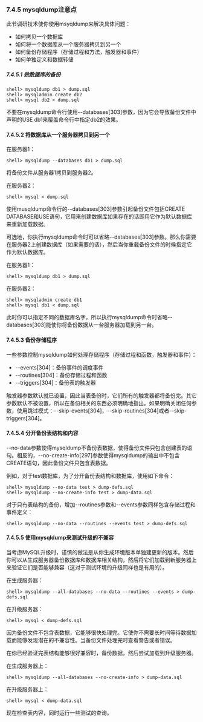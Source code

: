### **7.4.5 mysqldump注意点**

此节调研技术使你使用msyqldump来解决具体问题：

* 如何拷贝一个数据库
* 如何将一个数据库从一个服务器拷贝到另一个
* 如何备份存储程序（存储过程和方法，触发器和事件）
* 如何单独定义和数据转储

##### **7.4.5.1 做数据库的备份**
	
	shell> mysqldump db1 > dump.sql
	shell> mysqladmin create db2
	shell> mysql db2 < dump.sql

不要在mysqldump命令行使用--databases[303]参数，因为它会导致备份文件中声明的USE db1来覆盖命令行中指定db2的效果。

#### **7.4.5.2 将数据库从一个服务器拷贝到另一个**

在服务器1：

	shell> mysqldump --databases db1 > dump.sql

将备份文件从服务器1拷贝到服务器2。

在服务器2：

	shell> mysql < dump.sql

使用musqldump命令行的--databases[303]参数引起备份文件包括CREATE DATABASE和USE语句，它用来创建数据库如果存在的话即用它作为默认数据库来重新加载数据。

可选地，你执行mysqldump命令时可以省略--databases[303]参数。那么你需要在服务器2上创建数据库（如果需要的话），然后当你重载备份文件的时候指定它作为默认数据库。

在服务器1：

	shell> mysqldump db1 > dump.sql

在服务器2：

	shell> mysqladmin create db1
	shell> mysql db1 < dump.sql

此时你可以指定不同的数据库名字，所以执行mysqldump命令时省略--databases[303]能使你将备份数据从一台服务器加载到另一台。

#### **7.4.5.3 备份存储程序**

一些参数控制mysqldump如何处理存储程序（存储过程和函数，触发器和事件）：

* --events[304]：备份事件的调度事件
* --routines[304]：备份存储过程和函数
* --triggers[304]：备份表的触发器

触发器参数默认就已设置，因此当表备份时，它们所有的触发器都将备份完。其它参数默认不被设置，所以在备份相关的东西必须明确地指出。如果明确关闭任何参数，使用跳过模式：--skip-events[304]，--skip-routines[304]或者--skip-triggers[304]。

#### **7.4.5.4 分开备份表结构和内容**

--no-data参数使得mysqldump不备份表数据，使得备份文件只包含创建表的语句。相反的，--no-create-info[297]参数使得mysqldump的输出中不包含CREATE语句，因此备份文件只包含表数据。

例如，对于test数据库，为了分开备份表结构和数据库，使用如下命令：

	shell> mysqldump --no-data test > dump-defs.sql
	shell> mysqldump --no-create-info test > dump-data.sql

对于只有表结构的备份，增加--routines参数和--events参数同样包含存储过程和事件定义：

	shell> mysqldump --no-data --routines --events test > dump-defs.sql

#### **7.4.5.5 使用mysqldump来测试升级的不兼容**

当考虑MySQL升级时，谨慎的做法是从你生成环境版本单独建更新的版本。然后你可以从生成服务器备份数据库和数据库相关结构，然后将它们加载到新服务器上来验证它们是否能够兼容（这对于测试环境的升级同样也是有用的）。

在生成服务器：

	shell> mysqldump --all-databases --no-data --routines --events > dump-defs.sql

在升级服务器：

	shell> mysql < dump-defs.sql

因为备份文件不包含表数据，它能够很快处理完。它使你不需要长时间等待数据加载而能够发现潜在的不兼容性。当备份文件处理完时查看警告或者错误。

在你已经验证完表结构能够很好兼容时，备份数据，然后尝试加载到升级服务器。

在生成服务器上：

	shell> mysqldump --all-databases --no-create-info > dump-data.sql

在升级服务器上：

	shell> mysql < dump-data.sql

现在检查表内容，同时运行一些测试的查询。